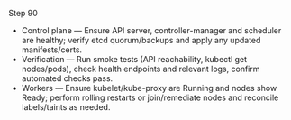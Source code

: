 Step 90

- Control plane — Ensure API server, controller-manager and scheduler are healthy; verify etcd quorum/backups and apply any updated manifests/certs.
- Verification — Run smoke tests (API reachability, kubectl get nodes/pods), check health endpoints and relevant logs, confirm automated checks pass.
- Workers — Ensure kubelet/kube-proxy are Running and nodes show Ready; perform rolling restarts or join/remediate nodes and reconcile labels/taints as needed.